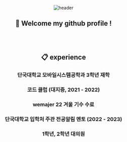 <div align="center"> 

![header](https://capsule-render.vercel.app/api?type=cylinder&color=E26078&height=150&section=header&text=Bo_Gang's_page&fontColor=ffffff&fontSize=70&animation=fadeIn&fontAlignY=55&desc=%20&descAlignY=62&descAlign=62)
  
##  :wave: Welcome my github profile !

  
 <br/>
 <br/>
  
  ##  :clipboard: experience
  ### 단국대학교 모바일시스템공학과 3학년 재학
  ### 코드 클럽 (대지중, 2021 - 2022)
  ### wemajer 22 겨울 기수 수료
  ### 단국대학교 입학처 주관 전공알림 멘토 (2022 - 2023)
  ### 1학년, 2학년 대의원
  
<!--
**BoGangGang/BoGangGang** is a ✨ _special_ ✨ repository because its `README.md` (this file) appears on your GitHub profile.

Here are some ideas to get you started:

- 🔭 I’m currently working on ...
- 🌱 I’m currently learning ...
- 👯 I’m looking to collaborate on ...
- 🤔 I’m looking for help with ...
- 💬 Ask me about ...
- 📫 How to reach me: ...
- 😄 Pronouns: ...
- ⚡ Fun fact: ...
-->
